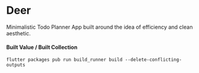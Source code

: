 # Deer

Minimalistic Todo Planner App built around the idea of efficiency and clean aesthetic.

#### Built Value / Built Collection
```
flutter packages pub run build_runner build --delete-conflicting-outputs
```
